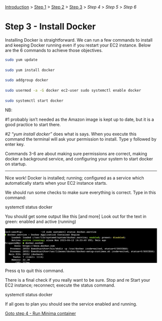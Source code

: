 [Introduction](../index.md) > [Step 1](../step1/index.md) > [Step 2](../step2/index.md)  > <u>Step 3</u> > *Step 4* > *Step 5* > *Step 6*

# Step 3 - Install Docker

Installing Docker is straightforward. We can run a few commands to install and keeping Docker running even if you restart your EC2 instance. Below are the 6 commands to achieve those objectives. 

```bash
sudo yum update

sudo yum install docker

sudo addgroup docker

sudo usermod -a -G docker ec2-user sudo systemctl enable docker

sudo systemctl start docker
```

NB:

#1 probably isn’t needed as the Amazon image is kept up to date, but it is a good practice to start there. 

*#2 “yum install docker”* does what is says. When you execute this command the terminal will ask your permission to install. Type y followed by enter key. 

Commands 3-6 are about making sure permissions are correct, making docker a background service, and configuring your system to start docker on startup. 

---

Nice work! Docker is installed; running; configured as a service which automatically starts when your EC2 instance starts. 

We should run some checks to make sure everything is correct. Type in this command:

systemctl status docker

You should get some output like this [and more] Look out for the text in green: enabled and active (running) 

![](dockerServiceRunning.png)

Press q to quit this command. 

There is a final check if you really want to be sure. Stop and re Start your EC2 instance; reconnect; execute the status command.

systemctl status docker

If all goes to plan you should see the service enabled and running.

[Goto step 4 - Run Minima container](../step4/index.md)